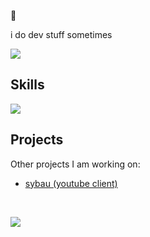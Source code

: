 🔭

i do dev stuff sometimes

![](https://github-readme-stats.vercel.app/api/top-langs/?username=tijnjh&layout=compact)

## Skills

![](https://skillicons.dev/icons?i=swift,go,ts,js,html,css,nodejs,svelte,react,next,vue,nuxt,tailwind,docker,figma,git,photoshop&perline=13)

## Projects

Other projects I am working on:

- [sybau (youtube client)](https://git.maid.zone/stuff/sybau)

<br />

![](https://komarev.com/ghpvc/?username=tijnjh)




